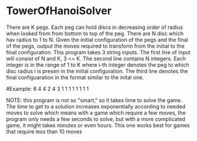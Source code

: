 # TowerOfHanoiSolver
There are K pegs. Each peg can hold discs in decreasing order of radius when looked from from bottom to top of the peg. There are N disc which hav radius to 1 to N. Given the initial configuration of the pegs and the final of the pegs, output the moves required to transform from the initial to the final configuration.
This program takes 3 string inputs.
The first line of input will consist of N and K, 3 <= K.
The second line contains N integers. Each integer is in the range of 1 to K where i-th integer denotes the peg to which disc radius i is presen in the initial configuration.
The third line denotes the final configuaration in the format similar to the inital one.

#Example:
6 4
4 2 4 3 1 1
1 1 1 1 1 1

NOTE: this program is not so "smart," so it takes time to solve the game. The time to get to a solution increases exponentially according to needed moves to solve which means with a game which require a few moves, the program only needs a few seconds to solve, but with a more complicated game, it might takes minutes or even hours. This one works best for games that require less than 10 moves
